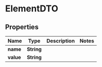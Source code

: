 # ElementDTO

## Properties
Name | Type | Description | Notes
------------ | ------------- | ------------- | -------------
**name** | **String** |  | 
**value** | **String** |  | 
